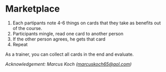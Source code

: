 
# Marketplace

1. Each partipants note 4-6 things on cards that they take as benefits out of the course.
2. Participants mingle, read one card to another person
3. If the other person agrees, he gets that card
4. Repeat


As a trainer, you can collect all cards in the end and evaluate.

*Acknowledgement: Marcus Koch (marcuskoch65@aol.com)*